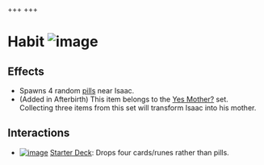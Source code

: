 +++
+++

 # Habit ![image](/image/Habit.png) 


Effects
---------


* Spawns 4 random [pills](/wiki/Pill "Pill") near Isaac.
* (Added in Afterbirth) This item belongs to the [Yes Mother?](/wiki/Yes_Mother%3F "Yes Mother?") set. Collecting three items from this set will transform Isaac into his mother.


Interactions
--------------


* [![image](/image/Starter_Deck.png)](/wiki/Starter_Deck "Starter Deck") [Starter Deck](/wiki/Starter_Deck "Starter Deck"): Drops four cards/runes rather than pills.


